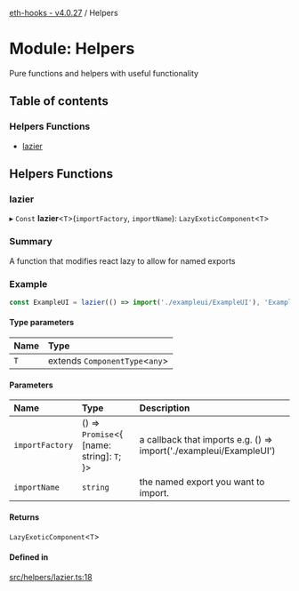 [eth-hooks - v4.0.27](../README.md) / Helpers

# Module: Helpers

Pure functions and helpers with useful functionality

## Table of contents

### Helpers Functions

- [lazier](Helpers.md#lazier)

## Helpers Functions

### lazier

▸ `Const` **lazier**<`T`\>(`importFactory`, `importName`): `LazyExoticComponent`<`T`\>

### Summary
A function that modifies react lazy to allow for named exports

### Example
```typescript
const ExampleUI = lazier(() => import('./exampleui/ExampleUI'), 'ExampleUI');
```

#### Type parameters

| Name | Type |
| :------ | :------ |
| `T` | extends `ComponentType`<`any`\> |

#### Parameters

| Name | Type | Description |
| :------ | :------ | :------ |
| `importFactory` | () => `Promise`<{ [name: string]: `T`;  }\> | a callback that imports e.g. () => import('./exampleui/ExampleUI') |
| `importName` | `string` | the named export you want to import. |

#### Returns

`LazyExoticComponent`<`T`\>

#### Defined in

[src/helpers/lazier.ts:18](https://github.com/scaffold-eth/eth-hooks/blob/3bb312e/src/helpers/lazier.ts#L18)
